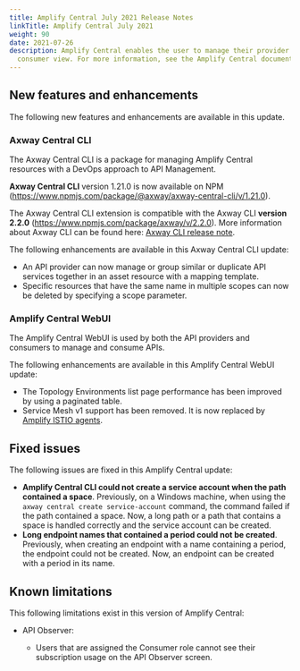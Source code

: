 ```yaml
---
title: Amplify Central July 2021 Release Notes
linkTitle: Amplify Central July 2021
weight: 90
date: 2021-07-26
description: Amplify Central enables the user to manage their provider /
  consumer view. For more information, see the Amplify Central documentation.
---
```


## New features and enhancements

The following new features and enhancements are available in this update.

### Axway Central CLI

The Axway Central CLI is a package for managing Amplify Central resources with a DevOps approach to API Management.

**Axway Central CLI** version 1.21.0 is now available on NPM (<https://www.npmjs.com/package/@axway/axway-central-cli/v/1.21.0>).

The Axway Central CLI extension is compatible with the Axway CLI **version 2.2.0** (<https://www.npmjs.com/package/axway/v/2.2.0>).
More information about Axway CLI can be found here: [Axway CLI release note](https://docs.axway.com/bundle/axwaycli-open-docs/page/docs/release_notes/2_2_0_20210730_relnotes/index.html).

The following enhancements are available in this Axway Central CLI update:

* An API provider can now manage or group similar or duplicate API services together in an asset resource with a mapping template.
* Specific resources that have the same name in multiple scopes can now be deleted by specifying a scope parameter.

### Amplify Central WebUI

The Amplify Central WebUI is used by both the API providers and consumers to manage and consume APIs.

The following enhancements are available in this Amplify Central WebUI update:

* The Topology Environments list page performance has been improved by using a paginated table.
* Service Mesh v1 support has been removed. It is now replaced by [Amplify ISTIO agents](/docs/connect_manage_environ/mesh_management).

## Fixed issues

The following issues are fixed in this Amplify Central update:

* **Amplify Central CLI could not create a service account when the path contained a space**. Previously, on a Windows machine, when using the `axway central create service-account` command, the command failed if the path contained a space. Now, a long path or a path that contains a space is handled correctly and the service account can be created.
* **Long endpoint names that contained a period could not be created**. Previously, when creating an endpoint with a name containing a period, the endpoint could not be created. Now, an endpoint can be created with a period in its name.

## Known limitations

This following limitations exist in this version of Amplify Central:

* API Observer:

  * Users that are assigned the Consumer role cannot see their subscription usage on the API Observer screen.
